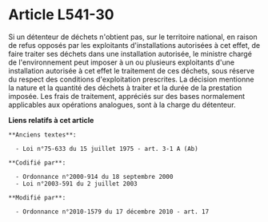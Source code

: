 # Article L541-30

Si un détenteur de déchets n'obtient pas, sur le territoire national, en raison de refus opposés par les exploitants
d'installations autorisées à cet effet, de faire traiter ses déchets dans une installation autorisée, le ministre chargé de
l'environnement peut imposer à un ou plusieurs exploitants d'une installation autorisée à cet effet le traitement de ces
déchets, sous réserve du respect des conditions d'exploitation prescrites. La décision mentionne la nature et la quantité des
déchets à traiter et la durée de la prestation imposée. Les frais de traitement, appréciés sur des bases normalement
applicables aux opérations analogues, sont à la charge du détenteur.

**Liens relatifs à cet article**

	**Anciens textes**:

	  - Loi n°75-633 du 15 juillet 1975 - art. 3-1 A (Ab)

	**Codifié par**:

	  - Ordonnance n°2000-914 du 18 septembre 2000
	  - Loi n°2003-591 du 2 juillet 2003

	**Modifié par**:

	  - Ordonnance n°2010-1579 du 17 décembre 2010 - art. 17
